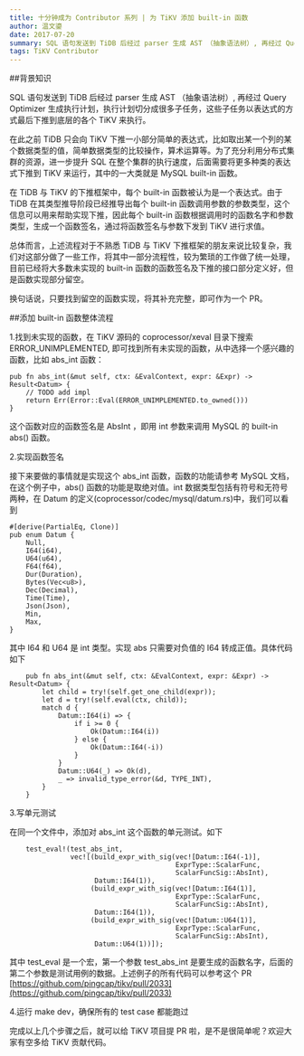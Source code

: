 ```yaml
---
title: 十分钟成为 Contributor 系列 | 为 TiKV 添加 built-in 函数
author: 温文鎏
date: 2017-07-20
summary: SQL 语句发送到 TiDB 后经过 parser 生成 AST （抽象语法树）, 再经过 Query Optimizer 生成执行计划，执行计划切分成很多子任务，这些子任务以表达式的方式最后下推到底层的各个 TiKV 来执行。
tags: TiKV Contributor
---
```


##背景知识

SQL 语句发送到 TiDB 后经过 parser 生成 AST （抽象语法树）, 再经过 Query Optimizer 生成执行计划，执行计划切分成很多子任务，这些子任务以表达式的方式最后下推到底层的各个 TiKV 来执行。

在此之前 TiDB 只会向 TiKV 下推一小部分简单的表达式，比如取出某一个列的某个数据类型的值，简单数据类型的比较操作，算术运算等。为了充分利用分布式集群的资源，进一步提升 SQL 在整个集群的执行速度，后面需要将更多种类的表达式下推到 TiKV 来运行，其中的一大类就是 MySQL built-in 函数。

在 TiDB 与 TiKV 的下推框架中，每个 built-in 函数被认为是一个表达式。由于 TiDB 在其类型推导阶段已经推导出每个 built-in 函数调用参数的参数类型，这个信息可以用来帮助实现下推，因此每个 built-in 函数根据调用时的函数名字和参数类型，生成一个函数签名，通过将函数签名与参数下发到 TiKV 进行求值。

总体而言，上述流程对于不熟悉 TiDB 与 TiKV 下推框架的朋友来说比较复杂，我们对这部分做了一些工作，将其中一部分流程性，较为繁琐的工作做了统一处理，目前已经将大多数未实现的 built-in 函数的函数签名及下推的接口部分定义好，但是函数实现部分留空。

换句话说，只要找到留空的函数实现，将其补充完整，即可作为一个 PR。

##添加 built-in 函数整体流程

1.找到未实现的函数，在 TiKV 源码的 coprocessor/xeval 目录下搜索 ERROR\_UNIMPLEMENTED, 即可找到所有未实现的函数，从中选择一个感兴趣的函数，比如 abs_int 函数：

```
pub fn abs_int(&mut self, ctx: &EvalContext, expr: &Expr) -> Result<Datum> {
    // TODO add impl
    return Err(Error::Eval(ERROR_UNIMPLEMENTED.to_owned()))
}
```

这个函数对应的函数签名是 AbsInt ，即用 int 参数来调用 MySQL 的 built-in abs() 函数。

2.实现函数签名
	
接下来要做的事情就是实现这个 abs_int 函数，函数的功能请参考 MySQL 文档，在这个例子中，abs() 函数的功能是取绝对值。int 数据类型包括有符号和无符号两种，在 Datum 的定义(coprocessor/codec/mysql/datum.rs)中，我们可以看到
	
```
#[derive(PartialEq, Clone)]
pub enum Datum {
    Null,
    I64(i64),
    U64(u64),
    F64(f64),
    Dur(Duration),
    Bytes(Vec<u8>),
    Dec(Decimal),
    Time(Time),
    Json(Json),
    Min,
    Max,
}
```

其中 I64 和 U64 是 int 类型。实现 abs 只需要对负值的 I64 转成正值。具体代码如下

```
	pub fn abs_int(&mut self, ctx: &EvalContext, expr: &Expr) -> Result<Datum> {
        let child = try!(self.get_one_child(expr));
        let d = try!(self.eval(ctx, child));
        match d {
            Datum::I64(i) => {
                if i >= 0 {
                    Ok(Datum::I64(i))
                } else {
                    Ok(Datum::I64(-i))
                }
            }
            Datum::U64(_) => Ok(d),
            _ => invalid_type_error(&d, TYPE_INT),
        }
    }
```

3.写单元测试
	
在同一个文件中，添加对 abs_int 这个函数的单元测试。如下
	
```
	test_eval!(test_abs_int,
               vec![(build_expr_with_sig(vec![Datum::I64(-1)],
                                         ExprType::ScalarFunc,
                                         ScalarFuncSig::AbsInt),
                     Datum::I64(1)),
                    (build_expr_with_sig(vec![Datum::I64(1)],
                                         ExprType::ScalarFunc,
                                         ScalarFuncSig::AbsInt),
                     Datum::I64(1)),
                    (build_expr_with_sig(vec![Datum::U64(1)],
                                         ExprType::ScalarFunc,
                                         ScalarFuncSig::AbsInt),
                     Datum::U64(1))]);
```

其中 test\_eval 是一个宏，第一个参数 test\_abs_int 是要生成的函数名字，后面的第二个参数是测试用例的数据。上述例子的所有代码可以参考这个 PR [https://github.com/pingcap/tikv/pull/2033](https://github.com/pingcap/tikv/pull/2033)

4.运行 make dev，确保所有的 test case 都能跑过

完成以上几个步骤之后，就可以给 TiKV 项目提 PR 啦，是不是很简单呢？欢迎大家有空多给 TiKV 贡献代码。




